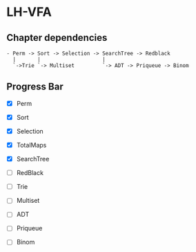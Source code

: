# LH-VFA

## Chapter dependencies

```
- Perm -> Sort -> Selection -> SearchTree -> Redblack
  |       |                    |
  `->Trie `-> Multiset         `-> ADT -> Priqueue -> Binom
```

## Progress Bar 

- [x] Perm
- [x] Sort
- [x] Selection
- [x] TotalMaps
- [x] SearchTree
- [ ] RedBlack

- [ ] Trie
- [ ] Multiset
- [ ] ADT
- [ ] Priqueue
- [ ] Binom
